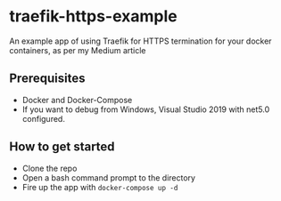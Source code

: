 # traefik-https-example
An example app of using Traefik for HTTPS termination for your docker containers, as per my Medium article


## Prerequisites
- Docker and Docker-Compose
- If you want to debug from Windows, Visual Studio 2019 with net5.0 configured.

## How to get started
- Clone the repo
- Open a bash command prompt to the directory
- Fire up the app with ````docker-compose up -d````
